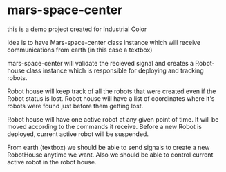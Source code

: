 # mars-space-center
this is a demo project created for Industrial Color

Idea is to have Mars-space-center class instance which will receive communications from earth (in this case a textbox)

mars-space-center will validate the recieved signal and creates a Robot-house class instance which is responsible for deploying and tracking robots.

Robot house will keep track of all the robots that were created even if the Robot status is lost. Robot house will have a list of coordinates where it's robots were found just before them getting lost.

Robot house will have one active robot at any given point of time. It will be moved according to the commands it receive. Before a new Robot is deployed, current active robot will be suspended.

From earth (textbox) we should be able to send signals to create a new RobotHouse anytime we want. Also we should be able to control current active robot in the robot house. 
